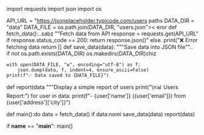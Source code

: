 import requests
import json
import os

API_URL = "https://jsonplaceholder.typicode.com/users 
 paths
DATA_DIR = "data"
DATA_FILE = os.path.join(DATA_DIR, "users.json">< eror
def fetch_data():..sabz
    ""Fetch data from API
    response = requests.get(API_URL"
    if response.status_code == 200:
        return response.json()"
    else. 
        print("❌ Error fetching data 
        return []
def save_data(data):
    """Save data into JSON file""..  
    if not os.path.exists(DATA_DIR)
        os.makedirs(DATA_DIR)chiz

    with open(DATA_FILE, "w", encoding="utf-8") as f:
        json.dump(data, f, indent=4, ensure_ascii=False)
    print(f"✅ Data saved to {DATA_FILE}")

def report(data
    """Display a simple report of users
    print("\n📊 Users Report:")
    for user in data:
        print(f"- {user['name']} ({user['email']}) from {user['address']['city']}")

def main():do
    data = fetch_data()
    if data:nomi
        save_data(data)
        report(data)

if __name__ == "__main__":
    main()

